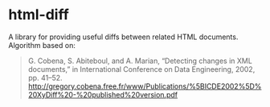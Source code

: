 # html-diff

A library for providing useful diffs between related HTML documents. Algorithm based on:

> G. Cobena, S. Abiteboul, and A. Marian, “Detecting changes in XML
> documents,” in International Conference on Data Engineering, 2002,
> pp. 41–52.
> http://gregory.cobena.free.fr/www/Publications/%5BICDE2002%5D%20XyDiff%20-%20published%20version.pdf

